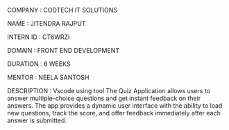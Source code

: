 COMPANY : CODTECH IT SOLUTIONS

NAME : JITENDRA RAJPUT

INTERN ID : CT6WRZI

DOMAIN : FRONT END DEVELOPMENT

DURATION : 6 WEEKS

MENTOR : NEELA SANTOSH

DESCRIPTION : Vscode using tool The Quiz Application allows users to answer multiple-choice questions and get instant feedback on their answers. The app provides a dynamic user interface with the ability to load new questions, track the score, and offer feedback immediately after each answer is submitted.
